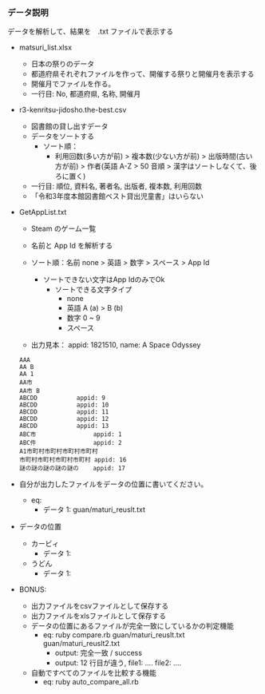 ﻿### データ説明

データを解析して、結果を　.txt ファイルで表示する

- matsuri_list.xlsx

  - 日本の祭りのデータ
  - 都道府県それぞれファイルを作って、開催する祭りと開催月を表示する
  - 開催月でファイルを作る。
  - 一行目: No, 都道府県, 名称, 開催月

- r3-kenritsu-jidosho.the-best.csv

  - 図書館の貸し出すデータ
  - データをソートする
    - ソート順：
      - 利用回数(多い方が前) > 複本数(少ない方が前) > 出版時間(古い方が前) > 作者(英語 A-Z > 50 音順 > 漢字はソートしなくて、後ろに置く)
  - 一行目: 順位, 資料名, 著者名, 出版者, 複本数, 利用回数
  - 「令和3年度本館図書館ベスト貸出児童書」はいらない

- GetAppList.txt

  - Steam のゲーム一覧
  - 名前と App Id を解析する
  - ソート順：名前 none > 英語 > 数字 > スペース > App Id
    - ソートできない文字はApp IdのみでOk
      - ソートできる文字タイプ
        - none
        - 英語 A (a) > B (b)
        - 数字 0 ~ 9
        - スペース
    
  - 出力見本： appid: 1821510, name:  A Space Odyssey
  ```
  AAA
  AA B
  AA 1
  AA市
  AA市 B
  ABCDD           appid: 9
  ABCDD           appid: 10
  ABCDD           appid: 11
  ABCDD           appid: 12
  ABCDD           appid: 13
  ABC市                appid: 1
  ABC件                appid: 2
  A1市町村市町村市町村市町村
  市町村市町村市町村市町村 appid: 16
  謎の謎の謎の謎の謎の    appid: 17
  ```



- 自分が出力したファイルをデータの位置に書いてください。

  - eq:
    - データ 1: guan/maturi_reuslt.txt

- データの位置
  - カービィ
    - データ 1: 
  - うどん
    - データ 1: 

- BONUS:
  - 出力ファイルをcsvファイルとして保存する
  - 出力ファイルをxlsファイルとして保存する
  - データの位置にあるファイルが完全一致にしているかの判定機能
    - eq: ruby compare.rb guan/maturi_reuslt.txt guan/maturi_reuslt2.txt
      - output: 完全一致 / success
      - output: 12 行目が違う, file1: .... file2: ....
  - 自動ですべてのファイルを比較する機能
    - eq: ruby auto_compare_all.rb